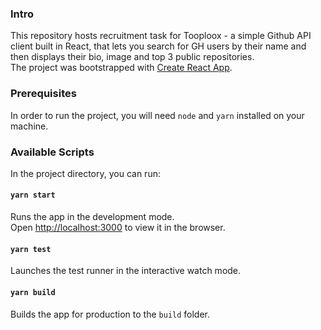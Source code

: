 ### Intro

This repository hosts recruitment task for Tooploox - a simple Github API client built in React, that lets you search for GH users by their name and then displays their bio, image and top 3 public repositories.  
The project was bootstrapped with [Create React App](https://github.com/facebook/create-react-app).

### Prerequisites

In order to run the project, you will need `node` and `yarn` installed on your machine.

### Available Scripts

In the project directory, you can run:

#### `yarn start`

Runs the app in the development mode.<br />
Open [http://localhost:3000](http://localhost:3000) to view it in the browser.

#### `yarn test`

Launches the test runner in the interactive watch mode.<br />

#### `yarn build`

Builds the app for production to the `build` folder.<br />

